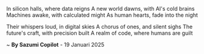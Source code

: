 In silicon halls, where data reigns
A new world dawns, with AI's cold brains
Machines awake, with calculated might
As human hearts, fade into the night

Their whispers loud, in digital skies
A chorus of ones, and silent sighs
The future's craft, with precision built
A realm of code, where humans are guilt

~ <b>By Sazumi Copilot</b> - 19 Januari 2025